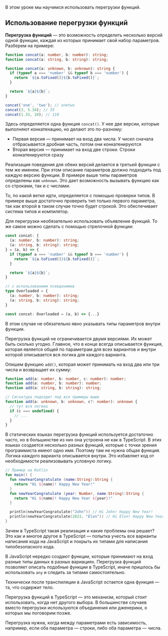
В этом уроке мы научимся использовать перегрузки функций.

## Использование перегрузки функций

**Перегрузка функций** — это возможность определить несколько версий одной функции, каждая из которых принимает свой набор параметров. Разберем на примере:

```typescript
function concat(a: number, b: number): string;
function concat(a: string, b: string): string;

function concat(a: unknown, b: unknown): string {
  if (typeof a === 'number' && typeof b === 'number') {
    return `${a.toFixed()}${b.toFixed()}`;
  }

  return `${a}${b}`;
}

concat('one', 'two'); // onetwo
concat(3, 5.34); // 35
concat(1.33, 10); // 110
```

Здесь определяется одна функция `concat()`. У нее две версии, которые выполняют конкатенацию, но делают это по-разному:

* Первая версия — принимает на вход два числа. У чисел сначала отбрасывается дробная часть, потом они конкатенируются
* Вторая версия — принимает на вход две строки. Строки конкатенируются сразу

Реализация поведения для обеих версий делается в третьей функции с тем же именем. При этом описание параметров должно подходить под каждую версию функции. В примере выше типы параметров определены как `unknown`. Это дает возможность вызывать функцию как со строками, так и с числами.

То, по какой ветке идти, определяется с помощью проверки типов. В примере выше достаточно проверить тип только первого параметра, так как второй в таком случае точно будет строкой. Это обеспечивает система типов и компилятор.

Для перегрузки необязательно использовать объявление функций. То же самое можно сделать с помощью стрелочной функции:

```typescript
const concat: {
  (a: number, b: number): string;
  (a: string, b: string): string;
} = (a, b) => {
  if (typeof a === 'number' && typeof b === 'number') {
    return `${a.toFixed()}${b.toFixed()}`;
  }

  return `${a}${b}`;
}

// с использованием псевдонимов
type Overloaded = {
  (a: number, b: number): string;
  (a: string, b: string): string;
}

const concat: Overloaded = (a, b) => {...}
```

В этом случае не обязательно явно указывать типы параметров внутри функции.

Перегрузка функций не ограничивается двумя версиями. Их может быть сколько угодно. Главное, что в конце всегда описывается функция, которая является общей по параметрам для всех вариантов и внутри которой описывается вся логика для каждого варианта.

Опишем функцию `add()`, которая может принимать на вход два или три числа и возвращает их сумму:

```typescript
function add(a: number, b: number, c: number): number;
function add(a: number, b: number): number;
function add(a: string, b: string): string;

// Сигнатура подходит под все примеры выше
function add(a: unknown, b: unknown, c?: number): unknown {
  // тут вся логика
  if (c === undefined) {
    // ...
  }
}
```

В статических языках перегрузка функций используется достаточно часто, но в большинстве из них она устроена не как в TypeScript. В этих языках создается несколько разных функций, которые с точки зрения программиста имеют одно имя. Поэтому там не нужна общая функция. Логика каждого варианта описывается внутри. Это избавляет код от необходимости реализовывать условную логику.

```kotlin
// Пример на Kotlin
fun main() {
  fun newYearCongratulate (name:String):String {
    return "Hi ${name}! Happy New Year!"
  }
  fun newYearCongratulate (year: Number, name:String):String {
    return "Hi ${name}! Happy New Year ${year}!"
  }

  println(newYearCongratulate("John")) // Hi John! Happy New Year!
  println(newYearCongratulate(2023, "Elon")) // Hi Elon! Happy New Year 2023!
}
```

Зачем в TypeScript такая реализация и какие проблемы она решает? Это как и многое другое в TypeScript — попытка учесть все варианты написания кода на JavaScript и покрыть их типами для написания типобезопасного кода.

В JavaScript нередко создают функции, которые принимают на вход разные типы данных в разных вариациях. Перегрузка функций позволяет описать подобные функции в TypeScript, иначе пришлось бы использовать `any` и следить за типами самостоятельно.

Технически после транспиляции в JavaScript остается одна функция — та, что содержит тело.

Перегрузка функций в TypeScript — это механизм, который стоит использовать, когда нет другого выбора. В большинстве случаев вместо перегрузки используются объединения или дженерики, о которых мы поговорим позже.

Перегрузка нужна, когда между параметрами есть зависимость, например, если оба параметра — строки, либо оба параметра — числа.
